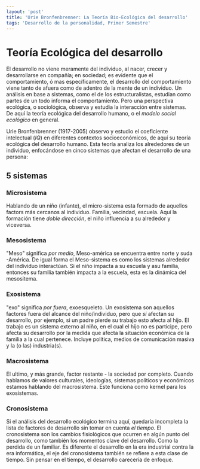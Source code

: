 ```yaml
---
layout: 'post'
title: 'Urie Bronfenbrenner: La Teoría Bio-Ecológica del desarrollo'
tags: 'Desarrollo de la personalidad, Primer Semestre'
---
```



# Teoría Ecológica del desarrollo

El desarrollo no viene meramente del individuo, al nacer, crecer y desarrollarse en compañía; en sociedad; es evidente que el comportamiento, ó mas específicamente, el desarrollo del comportamiento viene tanto de afuera como de adentro de la mente de un individuo. Un análisis en base a sistemas, como el de los estructuralistas, estudian como partes de un todo informa el comportamiento. Pero una perspectiva ecológica, o sociológica, observa y estudia la interacción entre sistemas. De aquí la teoría ecológica del desarrollo humano, o el *modelo social ecológico* en general.

Urie Bronfenbrenner (1917-2005) observo y estudio el coeficiente intelectual (*IQ*) en diferentes contextos socioeconómicos, de aquí su teoría ecológica del desarrollo humano. Esta teoría analiza los alrededores de un individuo, enfocándose en cinco sistemas que afectan el desarrollo de una persona:

## 5 sistemas

### Microsistema

Hablando de un niño (infante), el micro-sistema esta formado de aquellos factors más cercanos al individuo. Familia, vecindad, escuela. Aquí la formación tiene *doble dirección*, el niño influencia a su alrededor y viceversa.

### Mesosistema

"Meso" significa *por medio*, Meso-américa se encuentra entre norte y suda -América. De igual forma el Meso-sistema es como los sistemas alrededor del individuo interactúan.  Si el niño impacta a su escuela y asu familia, entonces su familia también impacta a la escuela, esta es la dinámica del mesositema.

### Exosistema

"exo" significa *por fuera*, exoesqueleto. Un exosistema son aquellos factores fuera del alcance del niño/individuo, pero que *si* afectan su desarrollo, por ejemplo, si un padre pierde su trabajo esto afecta al hijo. El trabajo es un sistema externo al niño, en el cual el hijo no es participe, pero afecta su desarrollo por la medida que afecta la situación económica de la familia a la cual pertenece. Incluye política, medios de comunicación masiva y la (o las) industria(s).

### Macrosistema

El ultimo, y más grande, factor restante - la sociedad por completo. Cuando hablamos de valores culturales, ideologías, sistemas politicos y económicos estamos hablando del macrosistema. Este funciona como kernel para los exosistemas.

### Cronosistema

Si el análisis del desarrollo ecológico termina aquí, quedaría incompleta la lista de factores de desarrollo sin tomar en cuenta *el tiempo*. El cronosistema son los cambios fisiológicos que ocurren en algún punto del desarrollo, como también los momentos clave del desarrollo. Como la perdida de un familiar. Es diferente el desarrollo en la era industrial contra la era informática, el eje del cronosistema también se refiere a esta clase de tiempo. Sin pensar en el tiempo, el desarrollo carecería de enfoque.
